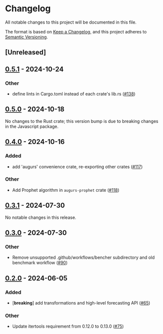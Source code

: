 # Changelog
All notable changes to this project will be documented in this file.

The format is based on [Keep a Changelog](https://keepachangelog.com/en/1.0.0/),
and this project adheres to [Semantic Versioning](https://semver.org/spec/v2.0.0.html).

## [Unreleased]

## [0.5.1](https://github.com/grafana/augurs/compare/augurs-seasons-v0.5.0...augurs-seasons-v0.5.1) - 2024-10-24

### Other

- define lints in Cargo.toml instead of each crate's lib.rs ([#138](https://github.com/grafana/augurs/pull/138))

## [0.5.0](https://github.com/grafana/augurs/compare/augurs-seasons-v0.5.0...augurs-seasons-v0.4.3) - 2024-10-18

No changes to the Rust crate; this version bump is due to breaking changes in the
Javascript package.

## [0.4.0](https://github.com/grafana/augurs/compare/augurs-seasons-v0.3.1...augurs-seasons-v0.4.0) - 2024-10-16

### Added

- add 'augurs' convenience crate, re-exporting other crates ([#117](https://github.com/grafana/augurs/pull/117))

### Other

- Add Prophet algorithm in `augurs-prophet` crate ([#118](https://github.com/grafana/augurs/pull/118))

## [0.3.1](https://github.com/grafana/augurs/compare/augurs-seasons-v0.3.0...augurs-seasons-v0.3.1) - 2024-07-30

No notable changes in this release.

## [0.3.0](https://github.com/grafana/augurs/compare/augurs-seasons-v0.2.0...augurs-seasons-v0.3.0) - 2024-07-30

### Other
- Remove unsupported .github/workflows/bencher subdirectory and old benchmark workflow ([#90](https://github.com/grafana/augurs/pull/90))

## [0.2.0](https://github.com/grafana/augurs/compare/augurs-seasons-v0.1.2...augurs-seasons-v0.2.0) - 2024-06-05

### Added
- [**breaking**] add transformations and high-level forecasting API ([#65](https://github.com/grafana/augurs/pull/65))

### Other
- Update itertools requirement from 0.12.0 to 0.13.0 ([#75](https://github.com/grafana/augurs/pull/75))
